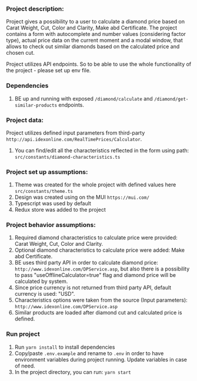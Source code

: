 ### Project description:
Project gives a possibility to a user to calculate a diamond price based on Carat Weight, Cut, Color and Clarity, Make abd Certificate.
The project contains a form with autocomplete and number values (considering factor type), actual price data on the current moment and a modal window,
that allows to check out similar diamonds based on the calculated price and chosen cut.

Project utilizes API endpoints. So to be able to use the whole functionality of the project - please set up env file.

### Dependencies
1. BE up and running with exposed `/diamond/calculate` and `/diamond/get-similar-products` endpoints.

### Project data:
Project utilizes defined input parameters from third-party `http://api.idexonline.com/RealTimePrices/Calculator`.
1. You can find/edit all the characteristics reflected in the form using path:
   `src/constants/diamond-characteristics.ts`

### Project set up assumptions:
1. Theme was created for the whole project with defined values here `src/constants/theme.ts`
2. Design was created using on the MUI `https://mui.com/`
3. Typescript was used by default
4. Redux store was added to the project

### Project behavior assumptions:
1. Required diamond characteristics to calculate price were provided: Carat Weight, Cut, Color and Clarity.
2. Optional diamond characteristics to calculate price were added: Make abd Certificate.
3. BE uses third party API in order to calculate diamond price:
`http://www.idexonline.com/DPService.asp`, but also there is a possibility to pass "useOfflineCalculator=true" flag and diamond price will be calculated by system.
4. Since price currency is not returned from third party API, default currency is used: "USD".
5. Characteristics options were taken from the source (Input parameters):
`http://www.idexonline.com/DPService.asp`
6. Similar products are loaded after diamond cut and calculated price is defined.


### Run project
1. Run `yarn install` to install dependencies
2. Copy/paste `.env.example` and rename to `.env` in order to have environment variables during project running. Update variables in case of need.
3. In the project directory, you can run:
`yarn start`
